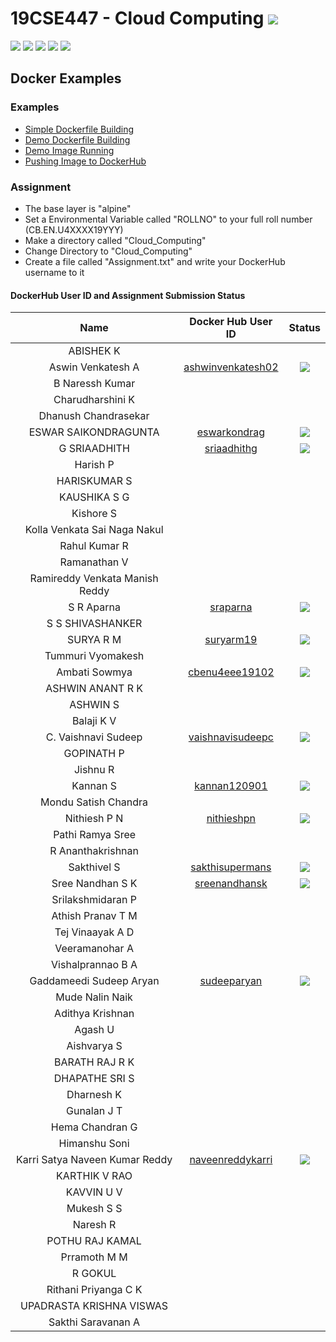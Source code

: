 # 19CSE447 - Cloud Computing ![](https://img.shields.io/badge/-Live-brightgreen)
![](https://img.shields.io/badge/Batch-19EEE-lightgreen) ![](https://img.shields.io/badge/Batch-19ELC-lightgreen) ![](https://img.shields.io/badge/UG-blue) ![](https://img.shields.io/badge/Subject-Cloud-blue) ![](https://img.shields.io/badge/Subject-Elective-purple)

## Docker Examples

### Examples
- [Simple Dockerfile Building](https://www.youtube.com/watch?v=0HCBQpfQE7o)
- [Demo Dockerfile Building](https://www.youtube.com/watch?v=lrTBwlW46Ik)
- [Demo Image Running](https://www.youtube.com/watch?v=ND-qkZVc3KM)
- [Pushing Image to DockerHub](https://www.youtube.com/watch?v=pBdN1OlWGQc)

### Assignment

- The base layer is "alpine"
- Set a Environmental Variable called "ROLLNO" to your full roll number (CB.EN.U4XXXX19YYY)
- Make a directory called "Cloud_Computing"
- Change Directory to "Cloud_Computing"
- Create a file called "Assignment.txt" and write your DockerHub username to it

#### DockerHub User ID and Assignment Submission Status

| Name | Docker Hub User ID | Status | 
|:----:|:------------------:|:------:|
| ABISHEK K |  | |
| Aswin Venkatesh A | [ashwinvenkatesh02](https://hub.docker.com/u/ashwinvenkatesh02) | ![](https://img.shields.io/badge/-Available-darkgreen) |
| B Naressh Kumar | | |
| Charudharshini K | | |
| Dhanush Chandrasekar | | |
| ESWAR SAIKONDRAGUNTA | [eswarkondrag](https://hub.docker.com/u/eswarkondrag) | ![](https://img.shields.io/badge/-Available-darkgreen) |
| G SRIAADHITH  | [sriaadhithg](https://hub.docker.com/u/sriaadhithg) | ![](https://img.shields.io/badge/-Available-darkgreen) |
| Harish P | | | 
| HARISKUMAR S | | |
| KAUSHIKA S G | | | 
| Kishore S | | |
| Kolla Venkata Sai Naga Nakul | | | 
| Rahul Kumar R | | |
| Ramanathan V | | |
| Ramireddy Venkata Manish Reddy | | | 
| S R Aparna | [sraparna](https://hub.docker.com/u/sraparna) | ![](https://img.shields.io/badge/-Available-darkgreen) |
| S S SHIVASHANKER | | |
| SURYA R M | [suryarm19](https://hub.docker.com/u/suryarm19) | ![](https://img.shields.io/badge/-Available-darkgreen) | 
| Tummuri Vyomakesh | | | 
| Ambati Sowmya | [cbenu4eee19102](https://hub.docker.com/u/cbenu4eee19102) | ![](https://img.shields.io/badge/-Available-darkgreen) |
| ASHWIN ANANT R K | | | 
| ASHWIN S | | |
| Balaji K V | | | 
| C. Vaishnavi Sudeep | [vaishnavisudeepc](https://hub.docker.com/u/vaishnavisudeepc) | ![](https://img.shields.io/badge/-Available-darkgreen) | 
| GOPINATH P | | |
| Jishnu R | | | 
| Kannan S | [kannan120901](https://hub.docker.com/u/kannan120901) |  ![](https://img.shields.io/badge/-Not_Available-red) |
| Mondu Satish Chandra | | |
| Nithiesh P N | [nithieshpn](https://hub.docker.com/u/nithieshpn) | ![](https://img.shields.io/badge/-Available-darkgreen) |
| Pathi Ramya Sree | | | 
| R Ananthakrishnan | | | 
| Sakthivel S | [sakthisupermans](https://hub.docker.com/u/sakthisupermans) | ![](https://img.shields.io/badge/-Available-darkgreen) | 
| Sree Nandhan S K | [sreenandhansk](https://hub.docker.com/u/sreenandhansk) | ![](https://img.shields.io/badge/-Available-darkgreen) |
| Srilakshmidaran P | | |
| Athish Pranav T M | | |
| Tej Vinaayak A D | | | 
| Veeramanohar A | | |
| Vishalprannao B A | | | 
| Gaddameedi Sudeep Aryan | [sudeeparyan](https://hub.docker.com/u/sudeeparyan) | ![](https://img.shields.io/badge/-Available-darkgreen) |
| Mude Nalin Naik | | | 
| Adithya Krishnan | | |
| Agash U | | | 
| Aishvarya S | | | 
| BARATH RAJ R K | | | 
| DHAPATHE SRI S | | |
| Dharnesh K | | |
| Gunalan J T | | | 
| Hema Chandran G | | |
| Himanshu Soni | | |
| Karri Satya Naveen Kumar Reddy | [naveenreddykarri](https://hub.docker.com/u/naveenreddykarri) | ![](https://img.shields.io/badge/-Available-darkgreen) |
| KARTHIK V RAO | | | 
| KAVVIN U V | | |
| Mukesh S S | | | 
| Naresh R | | | 
| POTHU RAJ KAMAL | | | 
| Prramoth M M | | | 
| R GOKUL | | | 
| Rithani Priyanga C K | | | 
| UPADRASTA KRISHNA VISWAS | | | 
| Sakthi Saravanan A | | |
